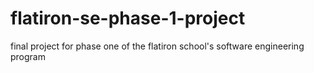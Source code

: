 # flatiron-se-phase-1-project
final project for phase one of the flatiron school's software engineering program
